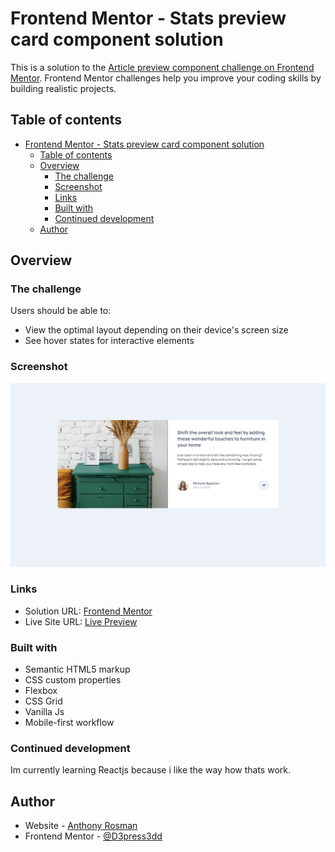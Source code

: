 # Frontend Mentor - Stats preview card component solution

This is a solution to the [Article preview component challenge on Frontend Mentor](https://www.frontendmentor.io/challenges/article-preview-component-dYBN_pYFT). Frontend Mentor challenges help you improve your coding skills by building realistic projects.

## Table of contents

- [Frontend Mentor - Stats preview card component solution](#frontend-mentor---stats-preview-card-component-solution)
  - [Table of contents](#table-of-contents)
  - [Overview](#overview)
    - [The challenge](#the-challenge)
    - [Screenshot](#screenshot)
    - [Links](#links)
    - [Built with](#built-with)
    - [Continued development](#continued-development)
  - [Author](#author)

## Overview

### The challenge

Users should be able to:

- View the optimal layout depending on their device's screen size
- See hover states for interactive elements

### Screenshot

![](screenshot.png)

### Links

- Solution URL: [Frontend Mentor](https://www.frontendmentor.io/solutions/3-column-card-component-tipMVkiKx)
- Live Site URL: [Live Preview](https://anthony-preview-card-component.netlify.app/)

### Built with

- Semantic HTML5 markup
- CSS custom properties
- Flexbox
- CSS Grid
- Vanilla Js
- Mobile-first workflow

### Continued development

Im currently learning Reactjs because i like the way how thats work.

## Author

- Website - [Anthony Rosman](https://bit.ly/portafolioanthony)
- Frontend Mentor - [@D3press3dd](https://www.frontendmentor.io/profile/D3press3dd)

